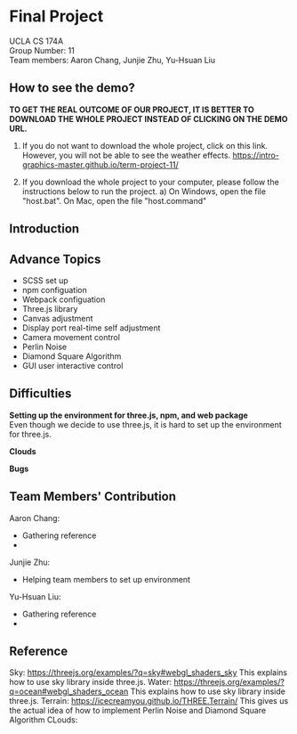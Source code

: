 # Final Project
UCLA CS 174A  
Group Number: 11  
Team members: Aaron Chang, Junjie Zhu, Yu-Hsuan Liu  

## How to see the demo?
**TO GET THE REAL OUTCOME OF OUR PROJECT, IT IS BETTER TO DOWNLOAD THE WHOLE PROJECT INSTEAD OF CLICKING ON THE DEMO URL.**
1. If you do not want to download the whole project, click on this link. However, you will not be able to see the weather effects.
https://intro-graphics-master.github.io/term-project-11/

2. If you download the whole project to your computer, please follow the instructions below to run the project. 
   a) On Windows, open the file "host.bat". On Mac, open the file "host.command"
 


## Introduction


## Advance Topics
- SCSS set up
- npm configuation
- Webpack configuation
- Three.js library
- Canvas adjustment
- Display port real-time self adjustment
- Camera movement control
- Perlin Noise
- Diamond Square Algorithm
- GUI user interactive control



## Difficulties
**Setting up the environment for three.js, npm, and web package**  
    Even though we decide to use three.js, it is hard to set up the environment for three.js.
    
**Clouds**
    

**Bugs**
    

## Team Members' Contribution
Aaron Chang:
- Gathering reference
- 

Junjie Zhu:
- Helping team members to set up environment


Yu-Hsuan Liu:
- Gathering reference
- 

## Reference
Sky: https://threejs.org/examples/?q=sky#webgl_shaders_sky
This explains how to use sky library inside three.js.
Water: https://threejs.org/examples/?q=ocean#webgl_shaders_ocean
This explains how to use sky library inside three.js.
Terrain: https://icecreamyou.github.io/THREE.Terrain/
This gives us the actual idea of how to implement Perlin Noise and Diamond Square Algorithm
CLouds:

